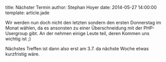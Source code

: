 title: Nächster Termin
author: Stephan Hoyer
date: 2014-05-27 14:00:00
template: article.jade

Wir werden nun doch nicht den letzten sondern den ersten Donnerstag im Monat wählen, da
es ansonsten zu einer Überschneidung mit der PHP-Usergroup gibt. An der nehmen einige
Leute teil, deren Kommen uns wichtig ist ;)

Nächstes Treffen ist dann also erst am 3.7. da nächste Woche etwas
kurzfristig wäre.

